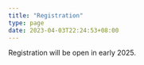 ```yaml
---
title: "Registration"
type: page
date: 2023-04-03T22:24:53+08:00
---
```


Registration will be open in early 2025.
